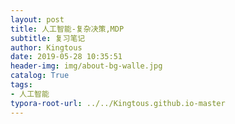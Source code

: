 ```yaml
---
layout: post
title: 人工智能-复杂决策,MDP
subtitle: 复习笔记
author: Kingtous
date: 2019-05-28 10:35:51
header-img: img/about-bg-walle.jpg
catalog: True
tags:
- 人工智能
typora-root-url: ../../Kingtous.github.io-master
---
```


